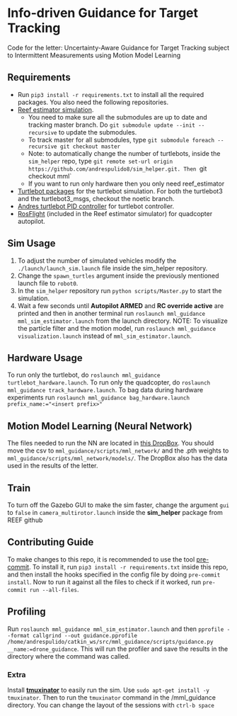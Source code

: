 # Info-driven Guidance for Target Tracking

Code for the letter: Uncertainty-Aware Guidance for Target Tracking subject to Intermittent Measurements using Motion Model Learning

## Requirements
- Run `pip3 install -r requirements.txt` to install all the required packages. You also need the following repositories.
- [Reef estimator simulation](https://github.com/uf-reef-avl/reef_estimator_sim_bundle).
	- You need to make sure all the submodules are up to date and tracking master branch. Do `git submodule update --init --recursive` to update the submodules.
	- To track master for all submodules, type `git submodule foreach --recursive git checkout master`
	- Note: to automatically change the number of turtlebots, inside the `sim_helper` repo, type `git remote set-url origin https://github.com/andrespulido8/sim_helper.git. Then `git checkout mml`
	- If you want to run only hardware then you only need reef_estimator
- [Turtlebot packages](https://automaticaddison.com/how-to-launch-the-turtlebot3-simulation-with-ros/#gazebo) for the turtlebot simulation. For both the turtlebot3 and the turtlebot3_msgs, checkout the noetic branch. 
- [Andres turtlebot PID controller](https://github.com/andrespulido8/turtlebot_pid) for turtlebot controller.
- [RosFlight](https://github.com/uf-reef-avl/torque_flight) (included in the Reef estimator simulator) for quadcopter autopilot.

## Sim Usage

1. To adjust the number of simulated vehicles modify the `./launch/launch_sim.launch` file inside the sim_helper repository.
2. Change the `spawn_turtles` argument inside the previously mentioned launch file to `robot0`.
3. In the `sim_helper` repository run `python scripts/Master.py` to start the simulation.
4. Wait a few seconds until __Autopilot ARMED__ and __RC override active__ are printed and then in another terminal
run `roslaunch mml_guidance mml_sim_estimator.launch` from the launch directory.
NOTE: To visualize the particle filter and the motion model, run `roslaunch mml_guidance visualization.launch` instead of `mml_sim_estimator.launch`.

## Hardware Usage
To run only the turtlebot, do `roslaunch mml_guidance turtlebot_hardware.launch`.
To run only the quadcopter, do `roslaunch mml_guidance track_hardware.launch`.
To bag data during hardware experiments run `roslaunch mml_guidance bag_hardware.launch prefix_name:="<insert prefix>"`

## Motion Model Learning (Neural Network)
The files needed to run the NN are located in [this DropBox](https://www.dropbox.com/sh/dmmskhd9mjbo9ws/AAD5oRf90joVTDinnghFxzG7a?dl=0).
You should move the csv to `mml_guidance/scripts/mml_network/` and the .pth weights to `mml_guidance/scripts/mml_network/models/`.
The DropBox also has the data used in the results of the letter.

## Train
To turn off the Gazebo GUI to make the sim faster, change the argument `gui` to `false` in `camera_multirotor.launch`
inside the **sim_helper** package from REEF github

## Contributing Guide
To make changes to this repo, it is recommended to use the tool [pre-commit](https://pre-commit.com/).
To install it, run `pip3 install -r requirements.txt` inside this repo, and then install the hooks
specified in the config file by doing `pre-commit install`. Now to run it against all the files to check
if it worked, run `pre-commit run --all-files`.

## Profiling
Run `roslaunch mml_guidance mml_sim_estimator.launch` and then
`pprofile --format callgrind --out guidance.pprofile /home/andrespulido/catkin_ws/src/mml_guidance/scripts/guidance.py __name:=drone_guidance`.
This will run the profiler and save the results in the directory where the command was called.

### Extra
Install [**tmuxinator**](https://github.com/tmuxinator/tmuxinator) to easily run the sim. Use `sudo apt-get install -y tmuxinator`. Then to run the `tmuxinator` command in the /mml_guidance directory. You can change the layout of the sessions with `ctrl-b space`

